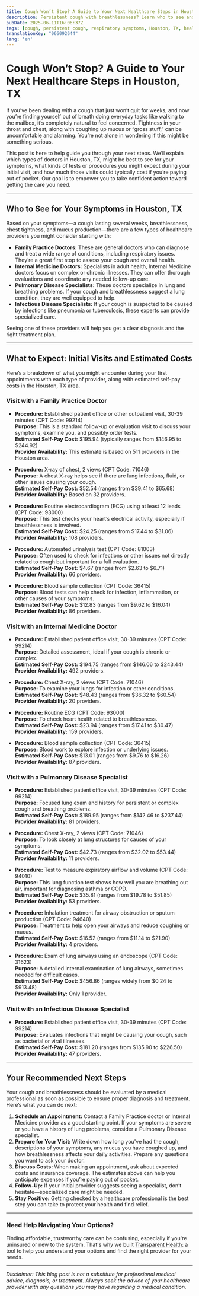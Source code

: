 ```yaml
---
title: Cough Won’t Stop? A Guide to Your Next Healthcare Steps in Houston, TX  
description: Persistent cough with breathlessness? Learn who to see and what it may cost in Houston, TX, so you can get the care you need.  
pubDate: 2025-06-11T16:06:37Z
tags: [cough, persistent cough, respiratory symptoms, Houston, TX, healthcare guidance, medical costs, pulmonary care]
translationKey: "066092644"
lang: 'en'
---
```


# Cough Won’t Stop? A Guide to Your Next Healthcare Steps in Houston, TX

If you’ve been dealing with a cough that just won’t quit for weeks, and now you’re finding yourself out of breath doing everyday tasks like walking to the mailbox, it’s completely natural to feel concerned. Tightness in your throat and chest, along with coughing up mucus or “gross stuff,” can be uncomfortable and alarming. You’re not alone in wondering if this might be something serious.

This post is here to help guide you through your next steps. We’ll explain which types of doctors in Houston, TX, might be best to see for your symptoms, what kinds of tests or procedures you might expect during your initial visit, and how much those visits could typically cost if you’re paying out of pocket. Our goal is to empower you to take confident action toward getting the care you need.

---

## Who to See for Your Symptoms in Houston, TX

Based on your symptoms—a cough lasting several weeks, breathlessness, chest tightness, and mucus production—there are a few types of healthcare providers you might consider starting with:

- **Family Practice Doctors:** These are general doctors who can diagnose and treat a wide range of conditions, including respiratory issues. They’re a great first stop to assess your cough and overall health.
- **Internal Medicine Doctors:** Specialists in adult health, Internal Medicine doctors focus on complex or chronic illnesses. They can offer thorough evaluations and coordinate any needed follow-up care.
- **Pulmonary Disease Specialists:** These doctors specialize in lung and breathing problems. If your cough and breathlessness suggest a lung condition, they are well equipped to help.
- **Infectious Disease Specialists:** If your cough is suspected to be caused by infections like pneumonia or tuberculosis, these experts can provide specialized care.

Seeing one of these providers will help you get a clear diagnosis and the right treatment plan.

---

## What to Expect: Initial Visits and Estimated Costs

Here’s a breakdown of what you might encounter during your first appointments with each type of provider, along with estimated self-pay costs in the Houston, TX area.

### Visit with a Family Practice Doctor

- **Procedure:** Established patient office or other outpatient visit, 30-39 minutes (CPT Code: 99214)  
  **Purpose:** This is a standard follow-up or evaluation visit to discuss your symptoms, examine you, and possibly order tests.  
  **Estimated Self-Pay Cost:** $195.94 (typically ranges from $146.95 to $244.92)  
  **Provider Availability:** This estimate is based on 511 providers in the Houston area.

- **Procedure:** X-ray of chest, 2 views (CPT Code: 71046)  
  **Purpose:** A chest X-ray helps see if there are lung infections, fluid, or other issues causing your cough.  
  **Estimated Self-Pay Cost:** $52.54 (ranges from $39.41 to $65.68)  
  **Provider Availability:** Based on 32 providers.

- **Procedure:** Routine electrocardiogram (ECG) using at least 12 leads (CPT Code: 93000)  
  **Purpose:** This test checks your heart’s electrical activity, especially if breathlessness is involved.  
  **Estimated Self-Pay Cost:** $24.25 (ranges from $17.44 to $31.06)  
  **Provider Availability:** 108 providers.

- **Procedure:** Automated urinalysis test (CPT Code: 81003)  
  **Purpose:** Often used to check for infections or other issues not directly related to cough but important for a full evaluation.  
  **Estimated Self-Pay Cost:** $4.67 (ranges from $2.63 to $6.71)  
  **Provider Availability:** 66 providers.

- **Procedure:** Blood sample collection (CPT Code: 36415)  
  **Purpose:** Blood tests can help check for infection, inflammation, or other causes of your symptoms.  
  **Estimated Self-Pay Cost:** $12.83 (ranges from $9.62 to $16.04)  
  **Provider Availability:** 86 providers.

### Visit with an Internal Medicine Doctor

- **Procedure:** Established patient office visit, 30-39 minutes (CPT Code: 99214)  
  **Purpose:** Detailed assessment, ideal if your cough is chronic or complex.  
  **Estimated Self-Pay Cost:** $194.75 (ranges from $146.06 to $243.44)  
  **Provider Availability:** 492 providers.

- **Procedure:** Chest X-ray, 2 views (CPT Code: 71046)  
  **Purpose:** To examine your lungs for infection or other conditions.  
  **Estimated Self-Pay Cost:** $48.43 (ranges from $36.32 to $60.54)  
  **Provider Availability:** 20 providers.

- **Procedure:** Routine ECG (CPT Code: 93000)  
  **Purpose:** To check heart health related to breathlessness.  
  **Estimated Self-Pay Cost:** $23.94 (ranges from $17.41 to $30.47)  
  **Provider Availability:** 159 providers.

- **Procedure:** Blood sample collection (CPT Code: 36415)  
  **Purpose:** Blood work to explore infection or underlying issues.  
  **Estimated Self-Pay Cost:** $13.01 (ranges from $9.76 to $16.26)  
  **Provider Availability:** 87 providers.

### Visit with a Pulmonary Disease Specialist

- **Procedure:** Established patient office visit, 30-39 minutes (CPT Code: 99214)  
  **Purpose:** Focused lung exam and history for persistent or complex cough and breathing problems.  
  **Estimated Self-Pay Cost:** $189.95 (ranges from $142.46 to $237.44)  
  **Provider Availability:** 81 providers.

- **Procedure:** Chest X-ray, 2 views (CPT Code: 71046)  
  **Purpose:** To look closely at lung structures for causes of your symptoms.  
  **Estimated Self-Pay Cost:** $42.73 (ranges from $32.02 to $53.44)  
  **Provider Availability:** 11 providers.

- **Procedure:** Test to measure expiratory airflow and volume (CPT Code: 94010)  
  **Purpose:** This lung function test shows how well you are breathing out air, important for diagnosing asthma or COPD.  
  **Estimated Self-Pay Cost:** $35.81 (ranges from $19.78 to $51.85)  
  **Provider Availability:** 53 providers.

- **Procedure:** Inhalation treatment for airway obstruction or sputum production (CPT Code: 94640)  
  **Purpose:** Treatment to help open your airways and reduce coughing or mucus.  
  **Estimated Self-Pay Cost:** $16.52 (ranges from $11.14 to $21.90)  
  **Provider Availability:** 4 providers.

- **Procedure:** Exam of lung airways using an endoscope (CPT Code: 31623)  
  **Purpose:** A detailed internal examination of lung airways, sometimes needed for difficult cases.  
  **Estimated Self-Pay Cost:** $456.86 (ranges widely from $0.24 to $913.48)  
  **Provider Availability:** Only 1 provider.

### Visit with an Infectious Disease Specialist

- **Procedure:** Established patient office visit, 30-39 minutes (CPT Code: 99214)  
  **Purpose:** Evaluates infections that might be causing your cough, such as bacterial or viral illnesses.  
  **Estimated Self-Pay Cost:** $181.20 (ranges from $135.90 to $226.50)  
  **Provider Availability:** 47 providers.

---

## Your Recommended Next Steps

Your cough and breathlessness should be evaluated by a medical professional as soon as possible to ensure proper diagnosis and treatment. Here’s what you can do next:

1. **Schedule an Appointment:** Contact a Family Practice doctor or Internal Medicine provider as a good starting point. If your symptoms are severe or you have a history of lung problems, consider a Pulmonary Disease specialist.  
2. **Prepare for Your Visit:** Write down how long you've had the cough, descriptions of your symptoms, any mucus you have coughed up, and how breathlessness affects your daily activities. Prepare any questions you want to ask your doctor.  
3. **Discuss Costs:** When making an appointment, ask about expected costs and insurance coverage. The estimates above can help you anticipate expenses if you’re paying out of pocket.  
4. **Follow-Up:** If your initial provider suggests seeing a specialist, don’t hesitate—specialized care might be needed.  
5. **Stay Positive:** Getting checked by a healthcare professional is the best step you can take to protect your health and find relief.

---

### Need Help Navigating Your Options?

Finding affordable, trustworthy care can be confusing, especially if you're uninsured or new to the system. That's why we built [Transparent Health](https://transparenthealth.ai): a tool to help you understand your options and find the right provider for your needs. 

---

*Disclaimer: This blog post is not a substitute for professional medical advice, diagnosis, or treatment. Always seek the advice of your healthcare provider with any questions you may have regarding a medical condition.*